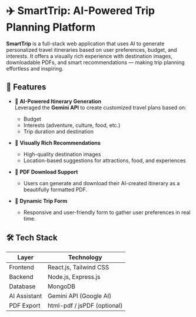 # ✈️ SmartTrip: AI-Powered Trip Planning Platform

**SmartTrip** is a full-stack web application that uses AI to generate personalized travel itineraries based on user preferences, budget, and interests. It offers a visually rich experience with destination images, downloadable PDFs, and smart recommendations — making trip planning effortless and inspiring.

## 🌟 Features

- 🧠 **AI-Powered Itinerary Generation**  
  Leveraged the **Gemini API** to create customized travel plans based on:
  - Budget
  - Interests (adventure, culture, food, etc.)
  - Trip duration and destination

- 📸 **Visually Rich Recommendations**  
  - High-quality destination images  
  - Location-based suggestions for attractions, food, and experiences

- 📄 **PDF Download Support**  
  - Users can generate and download their AI-created itinerary as a beautifully formatted PDF.

- 📝 **Dynamic Trip Form**  
  - Responsive and user-friendly form to gather user preferences in real time.

## 🛠️ Tech Stack

| Layer        | Technology                  |
|--------------|-----------------------------|
| Frontend     | React.js, Tailwind CSS      |
| Backend      | Node.js, Express.js         |
| Database     | MongoDB                     |
| AI Assistant | Gemini API (Google AI)      |
| PDF Export   | html-pdf / jsPDF (optional) |


